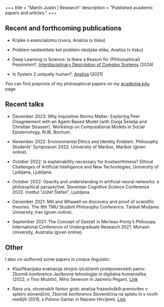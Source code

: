 +++
title = "Martin Justin | Research"
description = "Published academic papers and articles."
+++

## Recent and forthcoming publications

- Kripke o esencializmu izvora, Analiza (v tisku)

- Problem neidentitete kot problem okoljske etike, Analiza (v tisku)

- Deep Learning in Science: Is there a Reason for (Philosophical) Pessimism?, [Interdisciplinary Description of Complex Systems](https://hrcak.srce.hr/314660) (2024)

- Is System 2 uniquely human?, [Analiza](https://daf.splet.arnes.si/files/2022/08/Analiza_01_2021.pdf) (2021)

You can find preprints of my philosophical papers on my [academia.edu](https://uni-aas.academia.edu/MartinJustin) page.

## Recent talks

- December 2023: Why Inquisitive Norms Matter: Exploring Peer Disagreement with an Agent-Based Model (with Dunja Šešelja and Christian Strasser). Workshop on Computational Models in Social Epistemology, RUB, Bochum .

- November 2022: Environmental Ethics and Identity Problem. Philosophy Students' Symposium 2022, University of Maribor, Maribor (given online).

- October 2022: Is explainability necessary for trustworthiness? Ethical Challenges of Artificial Intelligence and New Technologies, University of Ljubljana, Ljubljana.

- October 2022: Opacity and understanding in artificial neural networks: a philosophical perspective. Slovenian Cognitive Science Conference 2022. Institut “Jožef Štefan”, Ljubljana.

- December 2021: Mill and Whewell on discovery and proof of scientific theories. The 8th TMU Student Philosophy Conference. Tarbiat Modares University, Iran (given online).

- September 2021: The Concept of Gestalt in Merleau-Ponty’s Philosopy. International Conference of Undergraduate Research 2021. Monash University, Australia (given online).

## Other

I also co-authored some papers in corpus linguistic:

- Klasifikacijska evalvacija strojno izluščenih protipomenskih parov. Zbornik konference Jezikovne tehnologije in digitalna humanistika (2022, s Tino Mozetič, Miho Severom in Jasmino Pegan). [Link](https://nl.ijs.si/jtdh22/pdf/JTDH2022_Proceedings_intro.pdf)

- Rana ura, slovenskih fantov grob: analiza frazeoloških prenovitev v spletni slovenščini, Zbornik konference Slovenščina na spletu in v novih medijih (2015, s Polono Gantar in Nejcem Hircijem). [Link](https://nl.ijs.si/janes/wp-content/uploads/2015/11/Konferenca2015.pdf)
